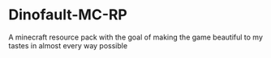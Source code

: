 # Dinofault-MC-RP
A minecraft resource pack with the goal of making the game beautiful to my tastes in almost every way possible
